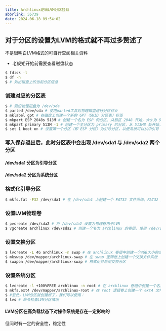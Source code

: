 ```yaml
---
title: Archlinux逻辑LVM分区挂载
abbrlink: 55739
date: 2024-06-18 09:54:02
---
```

## 对于分区的设置为LVM的格式就不再过多赘述了
不是很明白LVM格式的可自行查阅相关资料

- 老规矩开始前需要查看磁盘状态

``` bash
$ fdisk -l
$ df -h
$ # 列出磁盘上的当前分区信息
```

### 创建对应的分区表

``` bash
$ # 假设物理磁盘为 /dev/sda
$ parted /dev/sda # 使用parted工具对物理磁盘进行分区作业
$ mklabel gpt # 在磁盘上创建一个新的 GPT（GUID 分区表）标签
$ mkpart ESP 2048s 513M # 创建一个名为 ESP 的分区，从扇区 2048 开始，大小为 513MB
$ mkpart primary 513M -1 # 创建一个主分区为 primary 的分区，从 513MB 处开始，直到磁盘的末尾用于存储操作系统和其他数据
$ set 1 boot on # 设置第一个分区（即 ESP 分区）为引导分区，以便系统可以从中引导
```

### 写入保存退出后，此时分区表中会出现 /dev/sda1 与 /dev/sda2 两个分区

#### /dev/sda1 分区为引导分区
#### /dev/sda2 分区为系统分区

### 格式化引导分区

``` bash
$ mkfs.fat -F32 /dev/sda1 # 在 /dev/sda1 上创建一个 FAT32 文件系统。FAT32 是一种通用的文件系统，适用于存储引导文件和其他数据
```

### 设置LVM物理卷

``` bash
$ pvcreate /dev/sda2 # 将 /dev/sda2 设置为物理卷用于LVM
$ vgcreate archlinux /dev/sda2 # 创建一个名为 archlinux 的卷组，使用 /dev/sda2 作为物理卷
```

### 设置交换分区

``` bash
$ lvcreate -L 4G archlinux -n swap # 在 archlinux 卷组中创建一个4GB大小的交换分区
$ mkswap /dev/mapper/archlinux-swap # 在 swap 逻辑卷上创建一个交换文件系统
$ swapon /dev/mapper/archlinux-swap # 格式化并启用交换分区
```

### 设置系统分区

``` bash
$ lvcreate -l +100%FREE archlinux -n root # 在 archlinux 卷组中创建一个名为 root 的逻辑卷，使用剩余的所有可用空间作为根文件系统
$ mkfs.ext4 /dev/mapper/archlinux-root # 在 root 逻辑卷上创建一个 ext4 文件系统，用于存储操作系统和用户数据
$ #至此，LVM分区就创建好了，我们可以使用：
$ lvs # 命令检查LVM分区情况
```

#### LVM分区在高负载状态下对操作系统是存在一定影响的
但同时有一定的安全性，稳定性